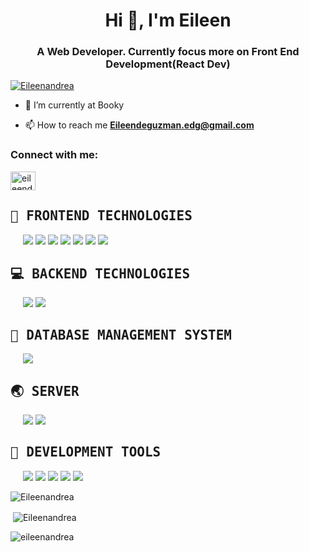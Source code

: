<h1 align="center">Hi 👋, I'm Eileen</h1>
</hr>
<h3 align="center"> A Web Developer. Currently focus more on Front End Development(React Dev)</h3>


<p align="left"> <a href="https://github.com/ryo-ma/github-profile-trophy"><img src="https://github-profile-trophy.vercel.app/?username=Eileenandrea" alt="Eileenandrea" /></a> </p>

- 🔭 I’m currently at Booky


- 📫 How to reach me **Eileendeguzman.edg@gmail.com**

<h3 align="left">Connect with me:</h3>
<p align="left">
<a href="https://www.linkedin.com/in/eileen-deguzman/" target="blank"><img align="center" src="https://cdn.jsdelivr.net/npm/simple-icons@3.0.1/icons/linkedin.svg" alt="eileendeguzman" height="30" width="40" /></a>
</p>
<h2><samp>🎨 FRONTEND TECHNOLOGIES</samp></h2>

<p style="padding: 0px 20px">
    <img src = "https://img.shields.io/badge/html-%23239120.svg?&style=for-the-badge&logo=html5&logoColor=white"> 
    <img src = "https://img.shields.io/badge/css-%23239120.svg?&style=for-the-badge&logo=css3&logoColor=white">
    <img src="https://img.shields.io/badge/sass%20-%23CC6699.svg?&style=for-the-badge&logo=sass&logoColor=white">
    <img src="https://img.shields.io/badge/bootstrap%20-%23563D7C.svg?&style=for-the-badge&logo=bootstrap&logoColor=white">
    <img src="https://img.shields.io/badge/material%20ui%20-%230081CB.svg?&style=for-the-badge&logo=material-ui&logoColor=white">
    <img src="https://img.shields.io/badge/javascript-%23F7DF1E.svg?&style=for-the-badge&logo=javascript&logoColor=black">
    <img src="https://img.shields.io/badge/jquery%20-%230769AD.svg?&style=for-the-badge&logo=jquery&logoColor=white">
<p>

<h2><samp>💻 BACKEND TECHNOLOGIES</samp></h2>

<p style="padding: 0px 20px">
    <img src="https://img.shields.io/badge/Ruby-CC342D?style=for-the-badge&logo=ruby&logoColor=white">
    <img src="https://img.shields.io/badge/Ruby_on_Rails-CC0000?style=for-the-badge&logo=ruby-on-rails&logoColor=white" />
<p>

<h2><samp>🙊 DATABASE MANAGEMENT SYSTEM</samp></h2>

<p style="padding: 0px 20px">
    <img src="https://img.shields.io/badge/postgres-%23316192.svg?&style=for-the-badge&logo=postgresql&logoColor=white">
<p>


<h2><samp>🌏 SERVER</samp></h2>

<p style="padding: 0px 20px">
    <img src="https://img.shields.io/badge/heroku%20-430098.svg?&style=for-the-badge&logo=heroku&logoColor=white">
    <img src="https://img.shields.io/badge/netlify%20-00C7B7.svg?&style=for-the-badge&logo=netlify&logoColor=white">
<p>

<h2><samp>🔧 DEVELOPMENT TOOLS</samp></h2>

<p style="padding: 0px 20px">
    <img src="https://img.shields.io/badge/Webpack-%238DD6F9.svg?&style=for-the-badge&logo=webpack&logoColor=white">
    <img src="https://img.shields.io/badge/Yarn%20-2C8EBB?logo=yarn&logoColor=white&style=for-the-badge" />
    <img src="https://img.shields.io/badge/Git%20-F05032?logo=git&logoColor=white&style=for-the-badge" />
    <img src="https://img.shields.io/badge/github-%23100000.svg?&style=for-the-badge&logo=github&logoColor=white">
    <img src="https://img.shields.io/badge/NPM%20-CB3837?logo=npm&logoColor=white&style=for-the-badge" />  
<p>

<p><img align="center" src="https://github-readme-stats.vercel.app/api/top-langs?username=Eileenandrea&show_icons=true&locale=en&layout=compact" alt="Eileenandrea" /></p>

<p>&nbsp;<img align="center" src="https://github-readme-stats.vercel.app/api?username=Eileenandrea&show_icons=true&title_color=fe428e&icon_color=f8d847&text_color=a9fef7&bg_color=141321" alt="Eileenandrea" /></p>

<p><img align="center" src="https://github-readme-streak-stats.herokuapp.com/?user=Eileenandrea&" alt="eileenandrea" /></p>


<a href="https://www.codewars.com/users/Eileenandrea"><img src="https://www.codewars.com/users/Eileenandrea/badges/large" alt=""></a>
